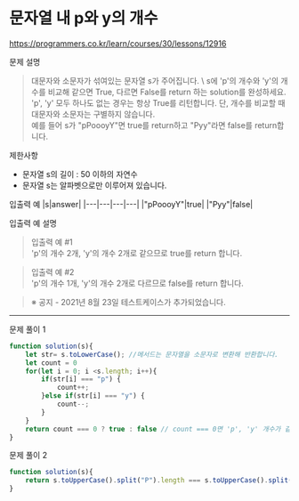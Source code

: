 # 문자열 내 p와 y의 개수
https://programmers.co.kr/learn/courses/30/lessons/12916

문제 설명
> 대문자와 소문자가 섞여있는 문자열 s가 주어집니다. \ 
s에 'p'의 개수와 'y'의 개수를 비교해 같으면 True, 다르면 False를 return 하는 solution를 완성하세요. \
'p', 'y' 모두 하나도 없는 경우는 항상 True를 리턴합니다. 단, 개수를 비교할 때 대문자와 소문자는 구별하지 않습니다.\
예를 들어 s가 "pPoooyY"면 true를 return하고 "Pyy"라면 false를 return합니다.

제한사항
+ 문자열 s의 길이 : 50 이하의 자연수
+ 문자열 s는 알파벳으로만 이루어져 있습니다.

입출력 예
|s|answer|
|---|---|---|---|
|"pPoooyY"|true|
|"Pyy"|false|

입출력 예 설명
> 입출력 예 #1 \
'p'의 개수 2개, 'y'의 개수 2개로 같으므로 true를 return 합니다.

> 입출력 예 #2 \
'p'의 개수 1개, 'y'의 개수 2개로 다르므로 false를 return 합니다.

> ※ 공지 - 2021년 8월 23일 테스트케이스가 추가되었습니다.

------------------------

문제 풀이 1
```javascript
function solution(s){
    let str= s.toLowerCase(); //메서드는 문자열을 소문자로 변환해 반환합니다.
    let count = 0
    for(let i = 0; i <s.length; i++){
        if(str[i] === "p") {
            count++;
        }else if(str[i] === "y") {
            count--;
        }
    }
    return count === 0 ? true : false // count === 0면 'p', 'y' 개수가 같다라는 의미
}
```

문제 풀이 2
```javascript
function solution(s){
    return s.toUpperCase().split("P").length === s.toUpperCase().split("Y").length;
}
```